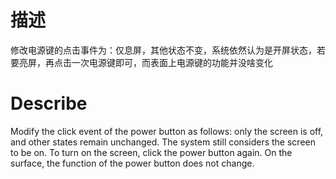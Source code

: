 # 描述
修改电源键的点击事件为：仅息屏，其他状态不变，系统依然认为是开屏状态，若要亮屏，再点击一次电源键即可，而表面上电源键的功能并没啥变化
# Describe
Modify the click event of the power button as follows: only the screen is off, and other states remain unchanged. The system still considers the screen to be on. To turn on the screen, click the power button again. On the surface, the function of the power button does not change.
